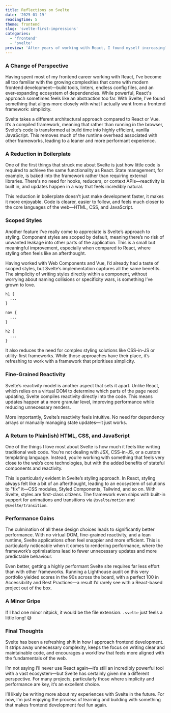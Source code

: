 ```yaml
---
title: Reflections on Svelte
date: '2025-01-19'
readingTime: 5
theme: frontend
slug: 'svelte-first-impressions'
categories:
  - 'frontend'
  - 'svelte'
preview: 'After years of working with React, I found myself increasingly frustrated with the overhead modern frontend development demands. Svelte’s simplicity has been a refreshing alternative, stripping away much of the unnecessary complexity and making development feel more natural.'
---
```


### A Change of Perspective

Having spent most of my frontend career working with React, I’ve become all too familiar with the growing complexities that come with modern frontend development—build tools, linters, endless config files, and an ever-expanding ecosystem of dependencies. While powerful, React's approach sometimes feels like an abstraction too far. With Svelte, I’ve found something that aligns more closely with what I actually want from a frontend framework: simplicity.

Svelte takes a different architectural approach compared to React or Vue. It’s a compiled framework, meaning that rather than running in the browser, Svelte’s code is transformed at build time into highly efficient, vanilla JavaScript. This removes much of the runtime overhead associated with other frameworks, leading to a leaner and more performant experience.

### A Reduction in Boilerplate

One of the first things that struck me about Svelte is just how little code is required to achieve the same functionality as React. State management, for example, is baked into the framework rather than requiring external libraries. There's no need for hooks, reducers, or context APIs—reactivity is built in, and updates happen in a way that feels incredibly natural.

This reduction in boilerplate doesn’t just make development faster, it makes it more enjoyable. Code is clearer, easier to follow, and feels much closer to the core languages of the web—HTML, CSS, and JavaScript.

### Scoped Styles

Another feature I’ve really come to appreciate is Svelte’s approach to styling. Component styles are scoped by default, meaning there’s no risk of unwanted leakage into other parts of the application. This is a small but meaningful improvement, especially when compared to React, where styling often feels like an afterthought.

Having worked with Web Components and Vue, I’d already had a taste of scoped styles, but Svelte’s implementation captures all the same benefits. The simplicity of writing styles directly within a component, without worrying about naming collisions or specificity wars, is something I’ve grown to love.

```scss
h1 {
  ...
}

nav {
  ...
}

h2 {
  ...
}
```

It also reduces the need for complex styling solutions like CSS-in-JS or utility-first frameworks. While those approaches have their place, it’s refreshing to work with a framework that prioritises simplicity.

### Fine-Grained Reactivity

Svelte’s reactivity model is another aspect that sets it apart. Unlike React, which relies on a virtual DOM to determine which parts of the page need updating, Svelte compiles reactivity directly into the code. This means updates happen at a more granular level, improving performance while reducing unnecessary renders.

More importantly, Svelte’s reactivity feels intuitive. No need for dependency arrays or manually managing state updates—it just works.

### A Return to Plain(ish) HTML, CSS, and JavaScript

One of the things I love most about Svelte is how much it feels like writing traditional web code. You’re not dealing with JSX, CSS-in-JS, or a custom templating language. Instead, you’re working with something that feels very close to the web’s core technologies, but with the added benefits of stateful components and reactivity.

This is particularly evident in Svelte’s styling approach. In React, styling always felt like a bit of an afterthought, leading to an ecosystem of solutions to "fix" it—CSS modules, Styled Components, Tailwind, and so on. With Svelte, styles are first-class citizens. The framework even ships with built-in support for animations and transitions via `@svelte/motion` and `@svelte/transition`.

### Performance Gains

The culmination of all these design choices leads to significantly better performance. With no virtual DOM, fine-grained reactivity, and a lean runtime, Svelte applications often feel snappier and more efficient. This is particularly noticeable when it comes to rendering performance, where the framework’s optimisations lead to fewer unnecessary updates and more predictable behaviour.

Even better, getting a highly performant Svelte site requires far less effort than with other frameworks. Running a Lighthouse audit on this very portfolio yielded scores in the 90s across the board, with a perfect 100 in Accessibility and Best Practices—a result I’d rarely see with a React-based project out of the box.

### A Minor Gripe

If I had one minor nitpick, it would be the file extension. `.svelte` just feels a little long! 😅

### Final Thoughts

Svelte has been a refreshing shift in how I approach frontend development. It strips away unnecessary complexity, keeps the focus on writing clear and maintainable code, and encourages a workflow that feels more aligned with the fundamentals of the web.

I’m not saying I’ll never use React again—it’s still an incredibly powerful tool with a vast ecosystem—but Svelte has certainly given me a different perspective. For many projects, particularly those where simplicity and performance are key, it’s an excellent choice.

I’ll likely be writing more about my experiences with Svelte in the future. For now, I’m just enjoying the process of learning and building with something that makes frontend development feel fun again.
